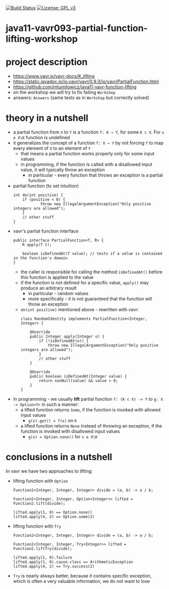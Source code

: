 [![Build Status](https://travis-ci.com/mtumilowicz/java11-vavr093-partial-function-lifting-workshop.svg?branch=master)](https://travis-ci.com/mtumilowicz/java11-vavr093-partial-function-lifting-workshop)
[![License: GPL v3](https://img.shields.io/badge/License-GPLv3-blue.svg)](https://www.gnu.org/licenses/gpl-3.0)

# java11-vavr093-partial-function-lifting-workshop

# project description
* https://www.vavr.io/vavr-docs/#_lifting
* https://static.javadoc.io/io.vavr/vavr/0.9.3/io/vavr/PartialFunction.html
* https://github.com/mtumilowicz/java11-vavr-function-lifting
* on the workshop we will try to fix failing `Workshop`
* answers: `Answers` (same tests as in `Workshop` but correctly solved)

# theory in a nutshell
* a partial function from `X` to `Y` is a function `f: K → Y`, 
  for some `K c X`. For `x e X\K` function is undefined
* it generalizes the concept of a function `f: X → Y` by not forcing `f` to map every element of `X` to an element 
    of `Y`
    * that means a partial function works properly only for some input values
    * in programming, if the function is called with a disallowed input value, it will typically throw an exception
        * in particular - every function that throws an exception is a partial function
* partial function (to set intuition)
    ```
    int do(int positive) {
        if (positive < 0) {
                throw new IllegalArgumentException("Only positive integers are allowed"); 
        }
        // other stuff
    }
    ```
* vavr's partial function interface
    ```
    public interface PartialFunction<T, R> {
        R apply(T t);
    
        boolean isDefinedAt(T value); // tests if a value is contained in the function's domain
    }
    ```
    * the caller is responsible for calling the method `isDefinedAt()` before this function is applied to the value
    * if the function is not defined for a specific value, `apply()` may produce an arbitrary result
        * in particular - random values
        * more specifically - it is not guaranteed that the function will throw an exception
    * `do(int positive)` mentioned above - rewritten with vavr:
        ```
        class RandomIdentity implements PartialFunction<Integer, Integer> {
            
            @Override
            public Integer apply(Integer o) {
                if (!isDefinedAt(o)) {
                    throw new IllegalArgumentException("Only positive integers are allowed");
                }
                // other stuff
            }
        
            @Override
            public boolean isDefinedAt(Integer value) {
                return nonNull(value) && value > 0;
            }
        }
        ```
* In programming - we usually **lift** partial function `f: (K c X) -> Y` to `g: X -> Option<Y>` in such a manner:
    * a lifted function returns `Some`, if the function is invoked with allowed input values
        * `g(x).get() = f(x)` on `K`
    * a lifted function returns `None` instead of throwing an exception, if the function is invoked with disallowed
    input values
        * `g(x) = Option.none()` for `x e X\K`
# conclusions in a nutshell
In vavr we have two approaches to lifting:
* lifting function with `Option`
    ```
    Function2<Integer, Integer, Integer> divide = (a, b) -> a / b;
    
    Function2<Integer, Integer, Option<Integer>> lifted = Function2.lift(divide);
    
    lifted.apply(1, 0) == Option.none()
    lifted.apply(4, 2) == Option.some(2)
    ```
* lifting function with `Try`
    ```
    Function2<Integer, Integer, Integer> divide = (a, b) -> a / b;
    
    Function2<Integer, Integer, Try<Integer>> lifted = Function2.liftTry(divide);
    
    lifted.apply(1, 0).failure
    lifted.apply(1, 0).cause.class == ArithmeticException
    lifted.apply(4, 2) == Try.success(2)
    ```
* `Try` is nearly always better, because it contains specific exception, which is often a very valuable information,
we do not want to lose